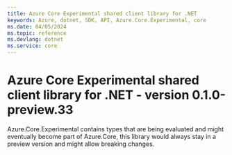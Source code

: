 ```yaml
---
title: Azure Core Experimental shared client library for .NET
keywords: Azure, dotnet, SDK, API, Azure.Core.Experimental, core
ms.date: 04/05/2024
ms.topic: reference
ms.devlang: dotnet
ms.service: core
---
```

# Azure Core Experimental shared client library for .NET - version 0.1.0-preview.33 


Azure.Core.Experimental contains types that are being evaluated and might eventually become part of Azure.Core, this library would always stay in a preview version and might allow breaking changes.

